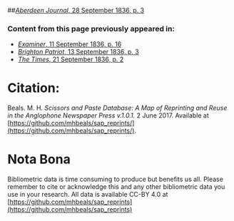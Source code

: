 ##[*Aberdeen Journal*, 28 September 1836, p. 3](https://mhbeals.github.io/sap_html/Aberdeen-Journal/Aberdeen-Journal-28-September-1836-p-3)

### Content from this page previously appeared in:
+ [*Examiner*, 11 September 1836, p. 16](https://mhbeals.github.io/sap_html/Examiner/Examiner-11-September-1836-p-16)
+ [*Brighton Patriot*, 13 September 1836, p. 3](https://mhbeals.github.io/sap_html/Brighton-Patriot/Brighton-Patriot-13-September-1836-p-3)
+ [*The Times*, 21 September 1836, p. 2](https://mhbeals.github.io/sap_html/The-Times/The-Times-21-September-1836-p-2)
                    
# Citation: 

Beals. M. H. *Scissors and Paste Database: A Map of Reprinting and Reuse in the Anglophone Newspaper Press v.1.0.1.* 2 June 2017. Available at [https://github.com/mhbeals/sap_reprints/](https://github.com/mhbeals/sap_reprints/). 
                    
# Nota Bona

Bibliometric data is time consuming to produce but benefits us all. Please remember to cite or acknowledge this and any other bibliometric data you use in your research. All data is available CC-BY 4.0 at [https://github.com/mhbeals/sap_reprints](https://github.com/mhbeals/sap_reprints)
